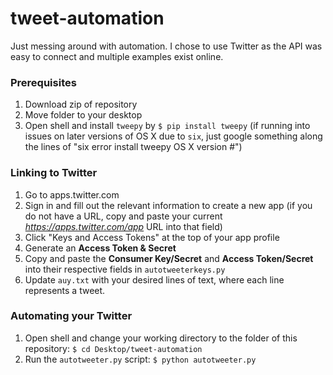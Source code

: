 # tweet-automation
Just messing around with automation. I chose to use Twitter as the API was easy to connect and multiple examples exist online.

### Prerequisites
1. Download zip of repository
2. Move folder to your desktop
3. Open shell and install `tweepy` by `$ pip install tweepy` (if running into issues on later versions of OS X due to `six`, just google something along the lines of "six error install tweepy OS X version #")

### Linking to Twitter
1. Go to apps.twitter.com
2. Sign in and fill out the relevant information to create a new app (if you do not have a URL, copy and paste your current *https://apps.twitter.com/app* URL into that field)
3. Click "Keys and Access Tokens" at the top of your app profile
4. Generate an **Access Token & Secret**
5. Copy and paste the **Consumer Key/Secret** and **Access Token/Secret** into their respective fields in `autotweeterkeys.py`
6. Update `auy.txt` with your desired lines of text, where each line represents a tweet.

### Automating your Twitter
1. Open shell and change your working directory to the folder of this repository: `$ cd Desktop/tweet-automation`
2. Run the `autotweeter.py` script: `$ python autotweeter.py`
